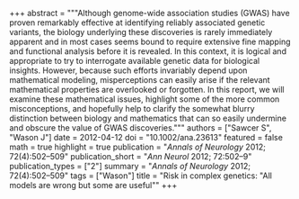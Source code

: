 +++
abstract = """Although genome-wide association studies (GWAS) have proven remarkably effective at identifying reliably associated genetic variants, the biology underlying these discoveries is rarely immediately apparent and in most cases seems bound to require extensive fine mapping and functional analysis before it is revealed. In this context, it is logical and appropriate to try to interrogate available genetic data for biological insights. However, because such efforts invariably depend upon mathematical modeling, misperceptions can easily arise if the relevant mathematical properties are overlooked or forgotten. In this report, we will examine these mathematical issues, highlight some of the more common misconceptions, and hopefully help to clarify the somewhat blurry distinction between biology and mathematics that can so easily undermine and obscure the value of GWAS discoveries."""
authors = ["Sawcer S", "Wason J"]
date = 2012-04-12
doi = "10.1002/ana.23613"
featured = false
math = true
highlight = true
publication = "*Annals of Neurology* 2012; 72(4):502–509"
publication_short = "*Ann Neurol* 2012; 72:502–9"
publication_types = ["2"]
summary = "*Annals of Neurology* 2012; 72(4):502–509"
tags = ["Wason"]
title = "Risk in complex genetics: \"All models are wrong but some are useful\""
+++
